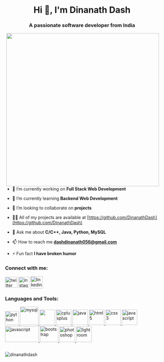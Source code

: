 <h1 align="center">Hi 👋, I'm Dinanath Dash</h1>
<h3 align="center">A passionate software developer from India</h3>


<p>
<img align="right" src="https://user-images.githubusercontent.com/108653031/188369724-c5784acd-b5d0-40cf-91f0-7c67fca9eb50.png"width=500>
</p>

- 🔭 I’m currently working on **Full Stack Web Development**

- 🌱 I’m currently learning **Backend Web Development**

- 👯 I’m looking to collaborate on **projects**

- 👨‍💻 All of my projects are available at [https://github.com/DinanathDash](https://github.com/DinanathDash)

- 💬 Ask me about **C/C++, Java, Python, MySQL**

- 📫 How to reach me **dashdinanath056@gmail.com**

- ⚡ Fun fact **I have broken humor**

<h3 align="left">Connect with me:</h3>
<p align="left">
<a href="https://twitter.com/dinanathdash" target="_blank"><img align="center" src="https://upload.wikimedia.org/wikipedia/commons/thumb/c/ce/X_logo_2023.svg/180px-X_logo_2023.svg.png" alt="twitter" height="35" width="40" /></a>
<a href="https://instagram.com/dinanath_dash" target="_blank"><img align="center" src="https://cdn2.iconfinder.com/data/icons/social-media-2285/512/1_Instagram_colored_svg_1-64.png" alt="instagram" height="35" width="35" /></a>
<a href="https://linkedin.com/in/dinanath-dash-6636091a3" target="_blank"><img align="center" src="https://cdn1.iconfinder.com/data/icons/social-networks-15/512/LinkedIn_social_network_logo-64.png" alt="linkedin" height="40" width="40" /></a>
</p>

<h3 align="left">Languages and Tools:</h3>
<p align="left"> </p>
<a href="https://www.python.org" target="_blank" rel="noreferrer"> <img src="https://cdn4.iconfinder.com/data/icons/logos-and-brands/512/267_Python_logo-64.png" alt="python" width="45" height="45"/> </a> 
<a href="https://www.mysql.com/" target="_blank" rel="noreferrer"> <img src="https://cdn4.iconfinder.com/data/icons/logos-3/181/MySQL-64.png" alt="mysql" width="60" height="60"/> </a>
<a href="https://www.w3schools.com/c/c_intro.php" target="_blank" rel="noreferrer"> <img src="https://upload.wikimedia.org/wikipedia/commons/thumb/archive/3/35/20190417225046%21The_C_Programming_Language_logo.svg/120px-The_C_Programming_Language_logo.svg.png" width="50" height="50"/> </a> 
<a href="https://www.w3schools.com/cpp/" target="_blank" rel="noreferrer"> <img src="https://cdn4.iconfinder.com/data/icons/logos-brands-in-colors/404/c_logo-64.png" alt="cplusplus" width="50" height="50"/> </a> 
<a href="https://www.java.com" target="_blank" rel="noreferrer"> <img src="https://cdn-icons-png.flaticon.com/128/226/226777.png" alt="java" width="50" height="50"/> </a> 
<a href="https://www.w3.org/html/" target="_blank" rel="noreferrer"> <img src="https://cdn1.iconfinder.com/data/icons/logotypes/32/badge-html-5-64.png" alt="html5" width="50" height="50"/> </a> 
<a href="https://www.w3schools.com/css/" target="_blank" rel="noreferrer"> <img src="https://cdn1.iconfinder.com/data/icons/logotypes/32/badge-css-3-64.png" alt="css3" width="50" height="50"/> </a>
<a href="https://developer.mozilla.org/en-US/docs/Web/JavaScript" target="_blank" rel="noreferrer"> <img src="https://cdn-icons-png.flaticon.com/128/5968/5968292.png" alt="javascript" width="50" height="50"/> </a> 
<a href="https://nodejs.org/en/about" target="_blank" rel="noreferrer"> <img src="https://nodejs.org/static/images/logo.svg" alt="javascript" width="110" height="52"/> </a> 
<a href="https://getbootstrap.com" target="_blank" rel="noreferrer"> <img src="https://getbootstrap.com/docs/5.3/assets/brand/bootstrap-logo-shadow.png" alt="bootstrap" width="60" height="53"/> </a> 
<a href="https://www.photoshop.com/en" target="_blank" rel="noreferrer"> <img src="https://www.adobe.com/content/dam/shared/images/product-icons/svg/photoshop.svg" alt="photoshop" width="51" height="51"/> </a>
<a href="https://www.lightroom.com/en" target="_blank" rel="noreferrer"> <img src="https://www.adobe.com/content/dam/cc1/en/genuine/images/AFC/LR_icon.svg" alt="lightroom" width="51" height="51"/> </a>

<h2> </h2>
<p><img align="center" src="https://github-readme-stats.vercel.app/api/top-langs/?username=dinanathdash" alt="dinanathdash" /></p>
